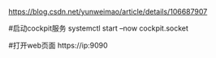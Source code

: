 ﻿https://blog.csdn.net/yunweimao/article/details/106687907




#启动cockpit服务
systemctl start –now cockpit.socket



#打开web页面
https://ip:9090




